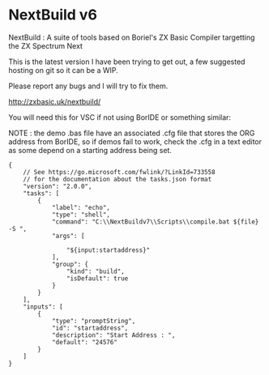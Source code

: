 # NextBuild v6
NextBuild : A suite of tools based on Boriel's ZX Basic Compiler targetting the ZX Spectrum Next

This is the latest version I have been trying to get out, a few suggested hosting on git so it can be a WIP.

Please report any bugs and I will try to fix them.

http://zxbasic.uk/nextbuild/


You will need this for VSC if not using BorIDE or something similar:

NOTE : the demo .bas file have an associated .cfg file that stores the ORG address from BorIDE, so if demos fail to work, check the .cfg in a text editor as some depend on a starting address being set.
```
{
    // See https://go.microsoft.com/fwlink/?LinkId=733558
    // for the documentation about the tasks.json format
    "version": "2.0.0",
    "tasks": [
        {
            "label": "echo",
            "type": "shell",
            "command": "C:\\NextBuildv7\\Scripts\\compile.bat ${file} -S ",
            "args": [

                "${input:startaddress}"
            ],
            "group": {
                "kind": "build",
                "isDefault": true
            }
        }
    ],
    "inputs": [
        {
            "type": "promptString",
            "id": "startaddress",
            "description": "Start Address : ",
            "default": "24576"
        }
    ]
}
```

